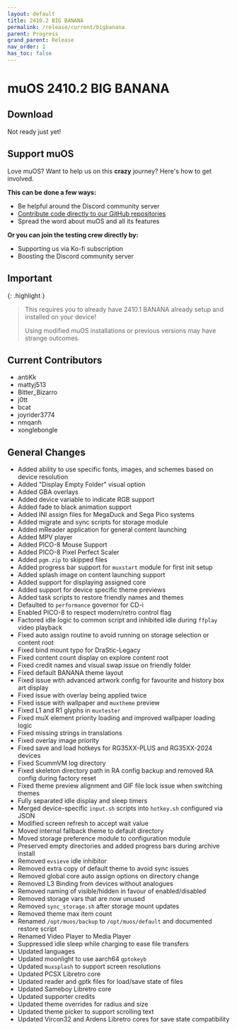 ```yaml
---
layout: default
title: 2410.2 BIG BANANA
permalink: /release/current/bigbanana
parent: Progress
grand_parent: Release
nav_order: 1
has_toc: false
---
```


# muOS 2410.2 BIG BANANA
## Download
Not ready just yet!

## Support muOS
Love muOS? Want to help us on this **crazy** journey? Here's how to get involved.

**This can be done a few ways:**
- Be helpful around the Discord community server
- [Contribute code directly to our GitHub repositories](https://github.com/MustardOS)
- Spread the word about muOS and all its features

**Or you can join the testing crew directly by:**
- Supporting us via Ko-fi subscription
- Boosting the Discord community server

## Important

{: .highlight }
> This requires you to already have 2410.1 BANANA already setup and installed on your device!
> 
> Using modified muOS installations or previous versions may have strange outcomes.

## Current Contributors
- antiKk
- mattyj513
- Bitter_Bizarro
- j0tt
- bcat
- joyrider3774
- nmqanh
- xonglebongle

## General Changes
- Added ability to use specific fonts, images, and schemes based on device resolution
- Added "Display Empty Folder" visual option
- Added GBA overlays
- Added device variable to indicate RGB support
- Added fade to black animation support
- Added INI assign files for MegaDuck and Sega Pico systems
- Added migrate and sync scripts for storage module
- Added mReader application for general content launching
- Added MPV player
- Added PICO-8 Mouse Support
- Added PICO-8 Pixel Perfect Scaler
- Added `pgm.zip` to skipped files
- Added progress bar support for `muxstart` module for first init setup
- Added splash image on content launching support
- Added support for displaying assigned core
- Added support for device specific theme previews
- Added task scripts to restore friendly names and themes
- Defaulted to `performance` governor for CD-i
- Enabled PICO-8 to respect modern/retro control flag
- Factored idle logic to common script and inhibited idle during `ffplay` video playback
- Fixed auto assign routine to avoid running on storage selection or content root
- Fixed bind mount typo for DraStic-Legacy
- Fixed content count display on explore content root
- Fixed credit names and visual swap issue on friendly folder
- Fixed default BANANA theme layout
- Fixed issue with advanced artwork config for favourite and history box art display
- Fixed issue with overlay being applied twice
- Fixed issue with wallpaper and `muxtheme` preview
- Fixed L1 and R1 glyphs in `muxtester`
- Fixed muX element priority loading and improved wallpaper loading logic
- Fixed missing strings in translations
- Fixed overlay image priority
- Fixed save and load hotkeys for RG35XX-PLUS and RG35XX-2024 devices
- Fixed ScummVM log directory
- Fixed skeleton directory path in RA config backup and removed RA config during factory reset
- Fixed theme preview alignment and GIF file lock issue when switching themes
- Fully separated idle display and sleep timers
- Merged device-specific `input.sh` scripts into `hotkey.sh` configured via JSON
- Modified screen refresh to accept wait value
- Moved internal fallback theme to default directory
- Moved storage preference module to configuration module
- Preserved empty directories and added progress bars during archive install
- Removed `evsieve` idle inhibitor
- Removed extra copy of default theme to avoid sync issues
- Removed global core auto assign options on directory change
- Removed L3 Binding from devices without analogues
- Removed naming of visible/hidden in favour of enabled/disabled
- Removed storage vars that are now unused
- Removed `sync_storage.sh` after storage mount updates
- Removed theme max item count
- Renamed `/opt/muos/backup` to `/opt/muos/default` and documented restore script
- Renamed Video Player to Media Player
- Suppressed idle sleep while charging to ease file transfers
- Updated languages
- Updated moonlight to use aarch64 `gptokeyb`
- Updated `muxsplash` to support screen resolutions
- Updated PCSX Libretro core
- Updated reader and gptk files for load/save state of files
- Updated Sameboy Libretro core
- Updated supporter credits
- Updated theme overrides for radius and size
- Updated theme picker to support scrolling text
- Updated Vircon32 and Ardens Libretro cores for save state compatibility
